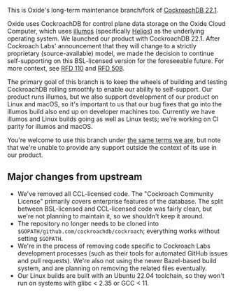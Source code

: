 This is Oxide's long-term maintenance branch/fork of [CockroachDB 22.1](https://github.com/cockroachdb/cockroach/tree/release-22.1).

Oxide uses CockroachDB for control plane data storage on the Oxide Cloud Computer, which uses [illumos](https://illumos.org) (specifically [Helios](https://github.com/oxidecomputer/helios)) as the underlying operating system. We launched our product with CockroachDB 22.1. After Cockroach Labs' announcement that they will change to a strictly proprietary (source-available) model, we made the decision to continue self-supporting on this BSL-licensed version for the foreseeable future. For more context, see [RFD 110](https://rfd.shared.oxide.computer/rfd/110) and [RFD 508](https://rfd.shared.oxide.computer/rfd/508).

The primary goal of this branch is to keep the wheels of building and testing CockroachDB rolling smoothly to enable our ability to self-support. Our product runs illumos, but we also support development of our product on Linux and macOS, so it's important to us that our bug fixes that go into the illumos build also end up on developer machines too. Currently we have illumos and Linux builds going as well as Linux tests; we're working on CI parity for illumos and macOS.

You're welcome to use this branch under [the same terms we are](./licenses/BSL.txt), but note that we're unable to provide any support outside the context of its use in our product.

## Major changes from upstream

- We've removed all CCL-licensed code. The "Cockroach Community License" primarily covers enterprise features of the database. The split between BSL-licensed and CCL-licensed code was fairly clean, but we're not planning to maintain it, so we shouldn't keep it around.
- The repository no longer needs to be cloned into `$GOPATH/github.com/cockroachdb/cockroach`; everything works without setting `$GOPATH`.
- We're in the process of removing code specific to Cockroach Labs development processes (such as their tools for automated GitHub issues and pull requests). We're also not using the newer Bazel-based build system, and are planning on removing the related files eventually.
- Our Linux builds are built with an Ubuntu 22.04 toolchain, so they won't run on systems with glibc < 2.35 or GCC < 11.
